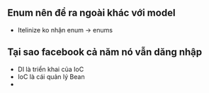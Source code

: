 ## Enum nên để ra ngoài khác với model

- Itelinize ko nhận enum -> enums

## Tại sao facebook cả năm nó vẫn dăng nhập

- DI là triển khai của IoC
- IoC là cái quản lý Bean
- 
